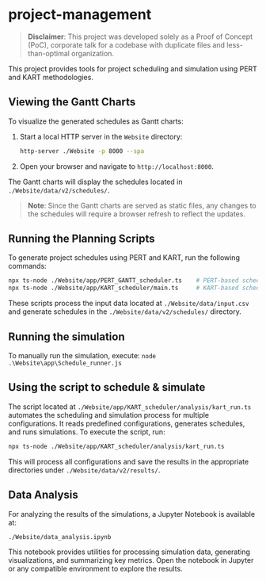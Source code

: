 # project-management

> **Disclaimer**: This project was developed solely as a Proof of Concept (PoC), corporate talk for a codebase with duplicate files and less-than-optimal organization.

This project provides tools for project scheduling and simulation using PERT and KART methodologies.

## Viewing the Gantt Charts

To visualize the generated schedules as Gantt charts:

1. Start a local HTTP server in the `Website` directory:

    ```bash
    http-server ./Website -p 8000 --spa
    ```

2. Open your browser and navigate to `http://localhost:8000`.

The Gantt charts will display the schedules located in `./Website/data/v2/schedules/`.

> **Note**: Since the Gantt charts are served as static files, any changes to the schedules will require a browser refresh to reflect the updates.

## Running the Planning Scripts

To generate project schedules using PERT and KART, run the following commands:

```bash
npx ts-node ./Website/app/PERT_GANTT_scheduler.ts    # PERT-based scheduling
npx ts-node ./Website/app/KART_scheduler/main.ts     # KART-based scheduling
```

These scripts process the input data located at `./Website/data/input.csv` and generate schedules in the `./Website/data/v2/schedules/` directory.

## Running the simulation

To manually run the simulation, execute: `node .\Website\app\Schedule_runner.js`

## Using the script to schedule & simulate

The script located at `./Website/app/KART_scheduler/analysis/kart_run.ts` automates the scheduling and simulation process for multiple configurations. It reads predefined configurations, generates schedules, and runs simulations. To execute the script, run:

```bash
npx ts-node ./Website/app/KART_scheduler/analysis/kart_run.ts
```

This will process all configurations and save the results in the appropriate directories under `./Website/data/v2/results/`.

## Data Analysis

For analyzing the results of the simulations, a Jupyter Notebook is available at:

`./Website/data_analysis.ipynb`

This notebook provides utilities for processing simulation data, generating visualizations, and summarizing key metrics. Open the notebook in Jupyter or any compatible environment to explore the results.
